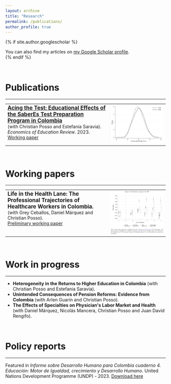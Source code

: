 ```yaml
---
layout: archive
title: "Research"
permalink: /publications/
author_profile: true
---
```


{% if site.author.googlescholar %}
  <div class="wordwrap">You can also find my articles on <a href="{{site.author.googlescholar}}">my Google Scholar profile</a>.</div>
{% endif %}

&nbsp;

# Publications
<hr>

<table style="border-collapse: collapse; width: 100%; border: none;">
  <tr style="border: none;">
    <td style="border: none; vertical-align: top;">
      <a href="https://doi.org/10.1016/j.econedurev.2023.102459" style="font-size: 1.2em; font-weight: bold;" target="_blank">Acing the Test: Educational Effects of the SaberEs Test Preparation Program in Colombia</a><br>
      (with Christian Posso and Estefania Saravia).<br>
      <em>Economics of Education Review</em>. 2023.<br>  
  <a href="https://repositorio.banrep.gov.co/server/api/core/bitstreams/e796ab63-3c19-4c29-9282-afcc8fff00d6/content">Working paper</a>
    </td>
    <td style="border: none; vertical-align: top; text-align: left;">
      <img src="/images/acing.jpg" style="width:500px;">
    </td>
  </tr>
</table>

&nbsp;

# Working papers
<hr>

<table style="border-collapse: collapse; width: 100%; border: none;">
  <tr style="border: none;">
    <td style="border: none; vertical-align: top;">
      <span style="font-size: 1.2em; font-weight: bold;" target="_blank">Life in the Health Lane: The Professional Trajectories of Healthcare Workers in Colombia.</span><br>
      (with Grey Ceballos, Daniel Márquez and Christian Posso).<br>
      <a href="https://PabloUribeB.github.io/files/Draft_LifeintheHealthLane.pdf">Preliminary working paper</a>
    </td>
    </td>
    <td style="border: none; vertical-align: top; text-align: right;">
      <img src="/images/fastlane.png" style="width:500px;">
    </td>
  </tr>
</table>

&nbsp;

# Work in progress
<hr>

- **Heterogeneity in the Returns to Higher Education in Colombia** (with Christian Posso and Estefania Saravia).
- **Unintended Consequences of Pension Reforms: Evidence from Colombia** (with Arlen Guarín and Christian Posso).
- **The Effects of Specialties on Physician's Labor Market and Health** (with Daniel Márquez, Nicolás Mancera, Christian Posso and Juan David Rengifo).

&nbsp;

# Policy reports
<hr>

Featured in *Informe sobre Desarrollo Humano para Colombia cuaderno 4. Educación: Motor de Igualdad, crecimiento y Desarrollo Humano*. United Nations Development Programme (UNDP) - 2023. [Download here](https://PabloUribeB.github.io/files/undp.pdf)

